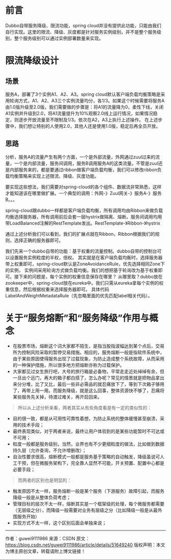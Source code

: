# 前言

Dubbo自带服务降级、限流功能，spring cloud并没有提供此功能，只能由我们自行实现。这里的限流、降级、灰度都是针对服务实例级别，并不是整个服务级别，整个服务级别可以通过实例部署数量来实现。

# 限流降级设计

## 场景
服务A，部署了3个实例A1、A2、A3。spring cloud默认客户端负载均衡策略是采用轮询方式，A1、A2、A3三个实例流量均分，各1/3。如果这个时候需要将服务A由1.0版升级至2.0版，我们需要做的步骤是：将A1的流量降为0，柔性下线，关闭A1实例并升级到2.0，将A1流量提升为10%观察2.0线上运行情况，如果情况稳定，则逐步开放流量至不限制及1/3。依次在A2，A3上执行上述操作。
在上述步骤中，我们想让特别的人使用2.0，其他人还是使用1.0版，稳定后再全员开放。

## 思路

分析，服务A的流量产生有两个方面，一个是外部流量，外网通过zuul过来的流量，一个是内部流量，服务间调用，服务B调用服务A的这类流量。不管是zuul还是内部服务来的，都是要通过ribbon做客户端负载均衡，我们可以修改ribbon负载均衡策略来实现上述限流、降级、灰度功能。

要实现这些想法，我们需要对spring-cloud的各个组件、数据流非常熟悉，这样才能知道该在哪里做扩展。一个典型的调用：外网-》Zuul网关-》服务A-》服务B。。。

spring-cloud跟dubbo一样都是客户端负载均衡，所有调用均由Ribbon来做负载均衡选择服务器，所有调用前后会套一层hystrix做隔离、熔断。服务间调用均用带LoadBalanced注解的RestTemplate发出。RestTemplate-》Ribbon-》hystrix

通过上述分析我们可以看到，我们的扩展点就在Ribbon，Ribbon根据我们的规则，选择正确的服务器即可。

我们先来一个dubbo自带的功能：基于权重的流量控制。dubbo自带的控制台可以设置服务实例粒度的半权，倍权。
其实就是在客户端负载均衡时，选择服务器带上权重即可，spring-cloud默认是ZoneAvoidanceRule，优先选择相同Zone下的实例，
实例间采用轮询方式做负载均衡。我们的想把基于轮询改为基于权重即可。接下来的问题是，每个实例的权重信息保存在哪里？
从哪里取？dubbo放在zookeeper中，spring-cloud放在eureka中。我们只需从eureka拿每个实例的权重信息，然后根据权重来选择服务器即可。
具体代码LabelAndWeightMetadataRule（先忽略里面的优先匹配label相关代码）。

# 关于“服务熔断”和“服务降级”作用与概念

- 在股票市场，熔断这个词大家都不陌生，是指当股指波幅达到某个点后，交易所为控制风险采取的暂停交易措施。相应的，服务熔断一般是指软件系统中，由于某些原因使得服务出现了过载现象，为防止造成整个系统故障，从而采用的一种保护措施，所以很多地方把熔断亦称为过载保护。
- 大家都见过女生旅行吧，大号的旅行箱是必备物，平常走走近处绰绰有余，但一旦出个远门，再大的箱子都白搭了，怎么办呢？常见的情景就是把物品拿出来分分堆，比了又比，最后一些非必需品的就忍痛放下了，等到下次箱子够用了，再带上用一用。而服务降级，就是这么回事，整体资源快不够了，忍痛将某些服务先关掉，待渡过难关，再开启回来。
> 所以从上述分析来看，两者其实从有些角度看是有一定的类似性的：
- 目的很一致，都是从可用性可靠性着想，为防止系统的整体缓慢甚至崩溃，采用的技术手段；
- 最终表现类似，对于两者来说，最终让用户体验到的是某些功能暂时不可达或不可用；
- 粒度一般都是服务级别，当然，业界也有不少更细粒度的做法，比如做到数据持久层（允许查询，不允许增删改）；
- 自治性要求很高，熔断模式一般都是服务基于策略的自动触发，降级虽说可人工干预，但在微服务架构下，完全靠人显然不可能，开关预置、配置中心都是必要手段；
> 而两者的区别也是明显的：
- 触发原因不太一样，服务熔断一般是某个服务（下游服务）故障引起，而服务降级一般是从整体负荷考虑；
- 管理目标的层次不太一样，熔断其实是一个框架级的处理，每个微服务都需要（无层级之分），而降级一般需要对业务有层级之分（比如降级一般是从最外围服务开始）
- 实现方式不太一样，这个区别后面会单独来说；

--------------------- 
作者：guwei9111986 
来源：CSDN 
原文：https://blog.csdn.net/guwei9111986/article/details/51649240 
版权声明：本文为博主原创文章，转载请附上博文链接！